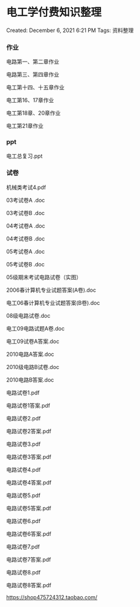 # 电工学付费知识整理

Created: December 6, 2021 6:21 PM
Tags: 资料整理

### 作业

电路第一、第二章作业

电路第三、第四章作业

电工第十四、十五章作业

电工第16、17章作业

电工第18章、20章作业

电工第21章作业

### ppt

电工总复习.ppt

### 试卷

机械类考试4.pdf

03考试卷A .doc

03考试卷B .doc

04考试卷A .doc

04考试卷B .doc

05考试卷A .doc

05考试卷B .doc

05级期末考试电路试卷（实图）

2006春计算机专业试题答案(A卷).doc

电工06春计算机专业试题答案(B卷).doc

08级电路试卷.doc

电工09电路试题A卷.doc

电工09试卷A答案.doc

2010电路A答案.doc

2010级电路B试卷.doc

2010电路B答案.doc

电路试卷1.pdf

电路试卷1答案.pdf

电路试卷2.pdf

电路试卷2答案.pdf

电路试卷3.pdf

电路试卷3答案.pdf

电路试卷4.pdf

电路试卷4答案.pdf

电路试卷5.pdf

电路试卷5答案.pdf

电路试卷6.pdf

电路试卷6答案.pdf

电路试卷7.pdf

电路试卷7答案.pdf

电路试卷8.pdf

电路试卷8答案.pdf

https://shop475724312.taobao.com/
